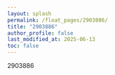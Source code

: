 ```yaml
---
layout: splash
permalink: /float_pages/2903886/
title: "2903886"
author_profile: false
last_modified_at: 2025-06-13
toc: false
---
```

 
2903886
